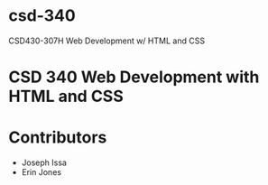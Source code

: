 # csd-340
CSD430-307H Web Development w/ HTML and CSS
# CSD 340 Web Development with HTML and CSS
#  Contributors
* Joseph Issa
* Erin Jones


